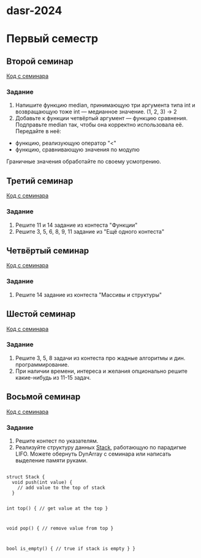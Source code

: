 # dasr-2024

# Первый семестр

## Второй семинар

[Код с семинара](https://github.com/n-popov/dasr-2024/blob/master/first_semester/first/functions.cpp)

### Задание
1. Напишите функцию median, принимающую три аргумента типа int и возвращающую тоже int &mdash; медианное значение. (1, 2, 3) -> 2
2. Добавьте к функции четвёртый аргумент &mdash; функцию сравнения. Подправьте median так, чтобы она корректно использовала её. Передайте в неё:
+ функцию, реализующую оператор "<"
+ функцию, сравнивающую значения по модулю

Граничные значения обработайте по своему усмотрению. 

## Третий семинар

[Код с семинара](https://github.com/n-popov/dasr-2024/blob/master/first_semester/third)

### Задание
1. Решите 11 и 14 задание из контеста "Функции"
1. Решите 3, 5, 6, 8, 9, 11 задание из "Ещё одного контеста"

## Четвёртый семинар

[Код с семинара](https://github.com/n-popov/dasr-2024/blob/master/first_semester/fourth)

### Задание
1. Решите 14 задание из контеста "Массивы и структуры" 

## Шестой семинар

[Код с семинара](https://github.com/n-popov/dasr-2024/blob/master/first_semester/sixth)

### Задание
1. Решите 3, 5, 8 задачи из контеста про жадные алгоритмы и дин. программирование.
2. При наличии времени, интереса и желания опционально решите какие-нибудь из 11-15 задач.

## Восьмой семинар

[Код с семинара](https://github.com/n-popov/dasr-2024/blob/master/first_semester/eighth)

### Задание
1. Решите контест по указателям.
2. Реализуйте структуру данных [Stack](https://education.yandex.ru/handbook/algorithms/article/stek), работающую по парадигме LIFO. Можете обернуть DynArray с семинара или написать выделение памяти руками.
<code>
struct Stack {
  void push(int value) {
    // add value to the top of stack
  }

  int top() {
    // get value at the top
  }

  void pop() {
    // remove value from top
  }

  bool is_empty() {
    // true if stack is empty
  }
}
</code>
